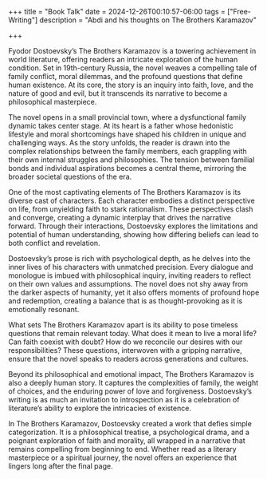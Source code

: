 +++
title = "Book Talk"
date = 2024-12-26T00:10:57-06:00
tags = ["Free-Writing"]
description = "Abdi and his thoughts on The Brothers Karamazov"

+++

Fyodor Dostoevsky’s The Brothers Karamazov is a towering achievement in world literature, offering readers an intricate exploration of the human condition. Set in 19th-century Russia, the novel weaves a compelling tale of family conflict, moral dilemmas, and the profound questions that define human existence. At its core, the story is an inquiry into faith, love, and the nature of good and evil, but it transcends its narrative to become a philosophical masterpiece.

The novel opens in a small provincial town, where a dysfunctional family dynamic takes center stage. At its heart is a father whose hedonistic lifestyle and moral shortcomings have shaped his children in unique and challenging ways. As the story unfolds, the reader is drawn into the complex relationships between the family members, each grappling with their own internal struggles and philosophies. The tension between familial bonds and individual aspirations becomes a central theme, mirroring the broader societal questions of the era.

One of the most captivating elements of The Brothers Karamazov is its diverse cast of characters. Each character embodies a distinct perspective on life, from unyielding faith to stark rationalism. These perspectives clash and converge, creating a dynamic interplay that drives the narrative forward. Through their interactions, Dostoevsky explores the limitations and potential of human understanding, showing how differing beliefs can lead to both conflict and revelation.

Dostoevsky’s prose is rich with psychological depth, as he delves into the inner lives of his characters with unmatched precision. Every dialogue and monologue is imbued with philosophical inquiry, inviting readers to reflect on their own values and assumptions. The novel does not shy away from the darker aspects of humanity, yet it also offers moments of profound hope and redemption, creating a balance that is as thought-provoking as it is emotionally resonant.

What sets The Brothers Karamazov apart is its ability to pose timeless questions that remain relevant today. What does it mean to live a moral life? Can faith coexist with doubt? How do we reconcile our desires with our responsibilities? These questions, interwoven with a gripping narrative, ensure that the novel speaks to readers across generations and cultures.

Beyond its philosophical and emotional impact, The Brothers Karamazov is also a deeply human story. It captures the complexities of family, the weight of choices, and the enduring power of love and forgiveness. Dostoevsky’s writing is as much an invitation to introspection as it is a celebration of literature’s ability to explore the intricacies of existence.

In The Brothers Karamazov, Dostoevsky created a work that defies simple categorization. It is a philosophical treatise, a psychological drama, and a poignant exploration of faith and morality, all wrapped in a narrative that remains compelling from beginning to end. Whether read as a literary masterpiece or a spiritual journey, the novel offers an experience that lingers long after the final page.